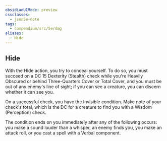 ```yaml
---
obsidianUIMode: preview
cssclasses:
  - json5e-note
tags:
  - compendium/src/5e/dmg
aliases:
  - Hide
---
```

## Hide

With the Hide action, you try to conceal yourself. To do so, you must succeed on a DC 15 Dexterity (Stealth) check while you're Heavily Obscured or behind Three-Quarters Cover or Total Cover, and you must be out of any enemy's line of sight; if you can see a creature, you can discern whether it can see you.

On a successful check, you have the Invisible condition. Make note of your check's total, which is the DC for a creature to find you with a Wisdom (Perception) check.

The condition ends on you immediately after any of the following occurs: you make a sound louder than a whisper, an enemy finds you, you make an attack roll, or you cast a spell with a Verbal component.